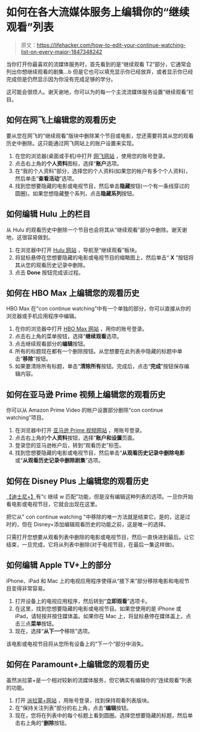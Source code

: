 # 如何在各大流媒体服务上编辑你的“继续观看”列表

> 原文：<https://lifehacker.com/how-to-edit-your-continue-watching-list-on-every-major-1847348242>

当你打开你最喜欢的流媒体服务时，首先看到的是“继续观看 T2”部分，它通常会列出你想继续观看的剧集...b 但是它也可以填充显示你已经放弃，或者显示你已经完成但是仍然显示因为你没有完成足够的学分。



这可能会很烦人。谢天谢地，你可以为的每一个主流流媒体服务设置“继续观看”栏目。

## 如何在网飞上编辑您的观看历史

要从您在网飞的“继续观看”版块中删除某个节目或电影，您还需要将其从您的观看历史中删除。这只能通过网飞网站上的账户设置来实现。

1.  在您的浏览器(桌面或手机)中打开 [网飞网站](http://netflix.com/) ，使用您的账号登录。
2.  点击右上角的**个人资料**图标，选择“**账户**选项。
3.  在“我的个人资料”部分，选择您的个人资料(如果您的帐户有多个个人资料)，然后单击“**查看活动**”选项。
4.  找到您想要隐藏的电影或电视节目，然后单击**隐藏**按钮(一个有一条线穿过的圆圈)。如果您想隐藏整个系列，点击**隐藏系列**按钮。

## 如何编辑 Hulu 上的栏目

从 Hulu 的观看历史中删除一个节目也会将其从“继续观看”部分中删除。谢天谢地，这很容易做到。

1.  在浏览器中打开 [Hulu 网站](http://hulu.com/) ，导航至“继续观看”板块。
2.  将鼠标悬停在您想要隐藏的电影或电视节目的缩略图上，然后单击“ **X** ”按钮将其从您的观看历史记录中删除。
3.  点击 **Done** 按钮完成该过程。

## 如何在 HBO Max 上编辑您的观看历史

HBO Max 在“con continue watching”中有一个单独的部分，你可以直接从你的浏览器或手机应用程序中编辑。

1.  在你的浏览器中打开 [HBO Max 网站](http://hbomax.com/) ，用你的账号登录。
2.  点击右上角的菜单按钮，选择“**继续观看**选项。
3.  点击继续观看部分的**编辑**按钮。
4.  所有的标题现在都有一个删除按钮。从您想要在此列表中隐藏的标题中单击“**移除**”按钮。
5.  如果要清除所有标题，单击“**清除所有**按钮。完成后，点击“**完成**”按钮保存编辑内容。

## 如何在亚马逊 Prime 视频上编辑您的观看历史

你可以从 Amazon Prime Video 的帐户设置部分删除“con continue watching”项目。

1.  在浏览器中打开 [亚马逊 Prime 视频网站](https://www.primevideo.com/) ，用账号登录。
2.  点击右上角的**个人资料**按钮，选择“**账户和设置**页面。
3.  登录您的亚马逊帐户后，转到“观看历史”标签。
4.  找到您想要隐藏的电影或电视节目，然后单击“**从观看历史记录中删除电影**或“**从观看历史记录中删除剧集**”选项。

## 如何在 Disney Plus 上编辑您的观看历史

[【迪士尼+】](http://disneyplus.com)有“c 继续 w 匹配”功能，但是没有编辑这种列表的选项。一旦你开始看电影或电视节目，它就会出现在这里。

把它从" con continue watching "中移除的唯一方法就是结束它。是的，这是过时的，但在 Disney+添加编辑观看历史的功能之前，这是唯一的选择。

只需打开您想要从观看列表中删除的电影或电视节目，然后一直快进到最后。让它结束，一旦完成，它将从列表中删除(对于电视节目，在最后一集这样做)。

## 如何编辑 Apple TV+上的部分

iPhone、iPad 和 Mac 上的电视应用程序使得从“接下来”部分移除电影和电视节目变得非常容易。

1.  打开设备上的电视应用程序，然后转到“**立即观看**”选项卡。
2.  在这里，找到您想要隐藏的电影或电视节目。如果您使用的是 iPhone 或 iPad，请轻按并按住媒体盖。如果你在 Mac 上，将鼠标悬停在媒体盖上，点击三点**菜单**按钮。
3.  现在，选择“**从下一个**移除”选项。

该电影或电视节目将从您所有设备上的“下一个”部分中消失。

## 如何在 Paramount+上编辑您的观看历史

虽然派拉蒙+是一个相对较新的流媒体服务，但它确实有编辑你的“连续观看”列表的功能。

1.  打开 [派拉蒙+网站](https://www.paramountplus.com/) ，用账号登录，找到保持观看列表版块。
2.  在“保持关注列表”部分的右上角，点击“**编辑**按钮。
3.  现在，您将在列表中的每个标题上看到圆圈。选择您想要隐藏的标题，然后单击右上角的“**删除**按钮。